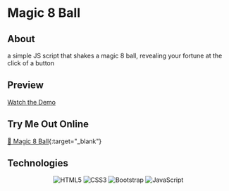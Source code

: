 # Magic 8 Ball

## About

a simple JS script that shakes a magic 8 ball, revealing your fortune at the click of a button

## Preview
[Watch the Demo](https://github.com/thatreligionmajor/Magic-8-Ball/assets/112668448/1c4d0c89-4271-4a4c-ba4d-30747ac67f39)

## Try Me Out Online
[🎱 Magic 8 Ball](https://magic-8-ball-amber.vercel.app/){:target="_blank"}

## Technologies

<p align="center">
    <img src="https://img.shields.io/badge/HTML5-E34F26?style=for-the-badge&logo=html5&logoColor=white" alt="HTML5"/>
    <img src="https://img.shields.io/badge/CSS3-1572B6?style=for-the-badge&logo=css3&logoColor=white" alt="CSS3"/>
    <img src="https://img.shields.io/badge/Bootstrap-563D7C?style=for-the-badge&logo=bootstrap&logoColor=white" alt="Bootstrap"/>
    <img src="https://img.shields.io/badge/JavaScript-323330?style=for-the-badge&logo=javascript&logoColor=F7DF1E" alt="JavaScript"/>
</p>
